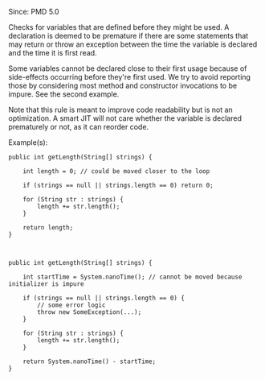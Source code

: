 Since: PMD 5.0

Checks for variables that are defined before they might be used. A declaration is
deemed to be premature if there are some statements that may return or throw an
exception between the time the variable is declared and the time it is first read.

Some variables cannot be declared close to their first usage because of side-effects
occurring before they're first used. We try to avoid reporting those by considering
most method and constructor invocations to be impure. See the second example.

Note that this rule is meant to improve code readability but is not an optimization.
A smart JIT will not care whether the variable is declared prematurely or not, as it
can reorder code.

Example(s):
```
public int getLength(String[] strings) {

    int length = 0; // could be moved closer to the loop

    if (strings == null || strings.length == 0) return 0;

    for (String str : strings) {
        length += str.length();
    }

    return length;
}

        

public int getLength(String[] strings) {

    int startTime = System.nanoTime(); // cannot be moved because initializer is impure

    if (strings == null || strings.length == 0) {
        // some error logic
        throw new SomeException(...);
    }

    for (String str : strings) {
        length += str.length();
    }

    return System.nanoTime() - startTime;
}
```
